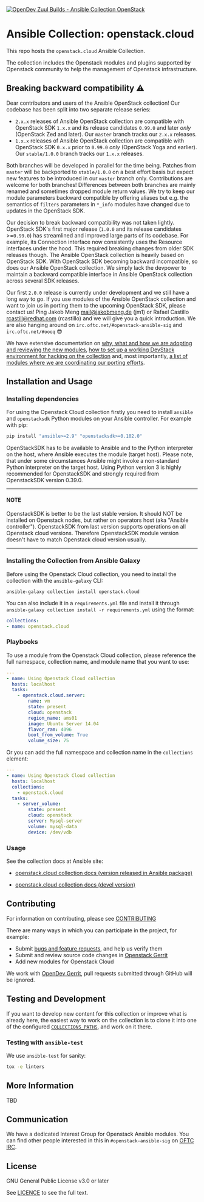 [![OpenDev Zuul Builds - Ansible Collection OpenStack](https://zuul-ci.org/gated.svg)](http://zuul.opendev.org/t/openstack/builds?project=openstack%2Fansible-collections-openstack#)

# Ansible Collection: openstack.cloud

This repo hosts the `openstack.cloud` Ansible Collection.

The collection includes the Openstack modules and plugins supported by Openstack community to help the management of Openstack infrastructure.

## Breaking backward compatibility :warning:

Dear contributors and users of the Ansible OpenStack collection!
Our codebase has been split into two separate release series:

* `2.x.x` releases of Ansible OpenStack collection are compatible with OpenStack SDK `1.x.x` and its release candidates
  `0.99.0` and later *only* (OpenStack Zed and later). Our `master` branch tracks our `2.x.x` releases.
* `1.x.x` releases of Ansible OpenStack collection are compatible with OpenStack SDK `0.x.x` prior to `0.99.0` *only*
  (OpenStack Yoga and earlier). Our `stable/1.0.0` branch tracks our `1.x.x` releases.

Both branches will be developed in parallel for the time being. Patches from `master` will be backported to
`stable/1.0.0` on a best effort basis but expect new features to be introduced in our `master` branch only.
Contributions are welcome for both branches!
Differences between both branches are mainly renamed and sometimes dropped module return values. We try to keep our
module parameters backward compatible by offering aliases but e.g. the semantics of `filters` parameters in `*_info`
modules have changed due to updates in the OpenStack SDK.

Our decision to break backward compatibility was not taken lightly. OpenStack SDK's first major release (`1.0.0` and its
release candidates >=`0.99.0`) has streamlined and improved large parts of its codebase. For example, its Connection
interface now consistently uses the Resource interfaces under the hood. This required breaking changes from older SDK
releases though. The Ansible OpenStack collection is heavily based on OpenStack SDK. With OpenStack SDK becoming
backward incompatible, so does our Ansible OpenStack collection. We simply lack the devpower to maintain a backward
compatible interface in Ansible OpenStack collection across several SDK releases.

Our first `2.0.0` release is currently under development and we still have a long way to go. If you use modules of the
Ansible OpenStack collection and want to join us in porting them to the upcoming OpenStack SDK, please contact us!
Ping Jakob Meng <mail@jakobmeng.de> (jm1) or Rafael Castillo <rcastill@redhat.com> (rcastillo) and we will give you a
quick introduction. We are also hanging around on `irc.oftc.net/#openstack-ansible-sig` and `irc.oftc.net/#oooq` 😎

We have extensive documentation on [why, what and how we are adopting and reviewing the new modules](
https://hackmd.io/szgyWa5qSUOWw3JJBXLmOQ?view), [how to set up a working DevStack environment for hacking on the
collection](https://hackmd.io/PI10x-iCTBuO09duvpeWgQ?view) and, most importantly, [a list of modules where we are
coordinating our porting efforts](https://hackmd.io/7NtovjRkRn-tKraBXfz9jw?view).

## Installation and Usage

### Installing dependencies

For using the Openstack Cloud collection firstly you need to install `ansible` and `openstacksdk` Python modules on your Ansible controller.
For example with pip:

```bash
pip install "ansible>=2.9" "openstacksdk>=0.102.0"
```

OpenStackSDK has to be available to Ansible and to the Python interpreter on the host, where Ansible executes the module (target host).
Please note, that under some circumstances Ansible might invoke a non-standard Python interpreter on the target host.
Using Python version 3 is highly recommended for OpenstackSDK and strongly required from OpenstackSDK version 0.39.0.

---

#### NOTE

OpenstackSDK is better to be the last stable version. It should NOT be installed on Openstack nodes,
but rather on operators host (aka "Ansible controller"). OpenstackSDK from last version supports
operations on all Openstack cloud versions. Therefore OpenstackSDK module version doesn't have to match
Openstack cloud version usually.

---

### Installing the Collection from Ansible Galaxy

Before using the Openstack Cloud collection, you need to install the collection with the `ansible-galaxy` CLI:

`ansible-galaxy collection install openstack.cloud`

You can also include it in a `requirements.yml` file and install it through `ansible-galaxy collection install -r requirements.yml` using the format:

```yaml
collections:
- name: openstack.cloud
```

### Playbooks

To use a module from the Openstack Cloud collection, please reference the full namespace, collection name, and module name that you want to use:

```yaml
---
- name: Using Openstack Cloud collection
  hosts: localhost
  tasks:
    - openstack.cloud.server:
        name: vm
        state: present
        cloud: openstack
        region_name: ams01
        image: Ubuntu Server 14.04
        flavor_ram: 4096
        boot_from_volume: True
        volume_size: 75
```

Or you can add the full namespace and collection name in the `collections` element:

```yaml
---
- name: Using Openstack Cloud collection
  hosts: localhost
  collections:
    - openstack.cloud
  tasks:
    - server_volume:
        state: present
        cloud: openstack
        server: Mysql-server
        volume: mysql-data
        device: /dev/vdb
```

### Usage

See the collection docs at Ansible site:

* [openstack.cloud collection docs (version released in Ansible package)](https://docs.ansible.com/ansible/latest/collections/openstack/cloud/index.html)

* [openstack.cloud collection docs (devel version)](https://docs.ansible.com/ansible/devel/collections/openstack/cloud/index.html)

## Contributing

For information on contributing, please see [CONTRIBUTING](https://opendev.org/openstack/ansible-collections-openstack/src/branch/master/CONTRIBUTING.rst)

There are many ways in which you can participate in the project, for example:

- Submit [bugs and feature requests](https://storyboard.openstack.org/#!/project/openstack/ansible-collections-openstack), and help us verify them
- Submit and review source code changes in [Openstack Gerrit](https://review.opendev.org/#/q/project:openstack/ansible-collections-openstack)
- Add new modules for Openstack Cloud

We work with [OpenDev Gerrit](https://review.opendev.org/), pull requests submitted through GitHub will be ignored.

## Testing and Development

If you want to develop new content for this collection or improve what is already here, the easiest way to work on the collection is to clone it into one of the configured [`COLLECTIONS_PATHS`](https://docs.ansible.com/ansible/latest/reference_appendices/config.html#collections-paths), and work on it there.

### Testing with `ansible-test`

We use `ansible-test` for sanity:

```bash
tox -e linters
```

## More Information

TBD

## Communication

We have a dedicated Interest Group for Openstack Ansible modules.
You can find other people interested in this in `#openstack-ansible-sig` on [OFTC IRC](https://www.oftc.net/).

## License

GNU General Public License v3.0 or later

See [LICENCE](https://opendev.org/openstack/ansible-collections-openstack/src/branch/master/COPYING) to see the full text.
